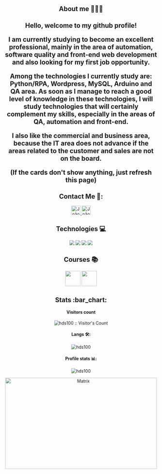 <h2 align="center">About me 👨🏻‍💻 </h2>

<h2 align="center"> Hello, welcome to my github profile!  <p align="center">
  
  
**I am currently studying to become an excellent professional, mainly in the area of automation, software quality and front-end web development and also looking for my first job opportunity.**

**Among the technologies I currently study are: Python/RPA, Wordpress, MySQL, Arduino and QA area. As soon as I manage to reach a good level of knowledge in these technologies, I will study technologies that will certainly complement my skills, especially in the areas of QA, automation and front-end.**

**I also like the commercial and business area, because the IT area does not advance if the areas related to the customer and sales are not on the board.**

(If the cards don't show anything, just refresh this page)


</p>

<h2 align="center">Contact Me 💼:</h2>  <p align="center">

  <a href="https://www.linkedin.com/in/jo%C3%A3o-pedro-da-silva-8ab801284/">
  <p align="center"> <img src="https://www.vectorlogo.zone/logos/linkedin/linkedin-icon.svg" alt="João Pedro H. LinkedIn Profile" height="30" width="30">
  </a>

  <a href="workph@protonmail.com/">
    <img src="https://www.vectorlogo.zone/logos/protonmail/protonmail-ar21.svg" alt="João Pedro H. Protonmail Contact" height="30" width="30">
  </a>
</p>

<h2 align="center">Technologies 💻</h2>

<p align="center">
  <a>
    <img src="https://www.vectorlogo.zone/logos/wordpress/wordpress-ar21.svg">
  </a>

  <a>
    <img src="https://www.vectorlogo.zone/logos/mysql/mysql-ar21.svg">
  </a>

  <a>
    <img src="https://www.vectorlogo.zone/logos/python/python-horizontal.svg">
  </a>

  <a>
    <img src="https://www.vectorlogo.zone/logos/arduino/arduino-ar21.svg">
  </a>
  
</p>

<h2 align="center">Courses 📚</h2>

<div align="center">

[<img src="https://hermes.dio.me/tracks/46ac522b-ff3e-4f73-b473-cfe634c26dac.png" height="50"/></a>](https://www.dio.me/certificate/7FFA4F22/share)
[<img src="https://hermes.dio.me/tracks/f7103da6-32cf-46a4-be1c-c97067534355.png" height="50"/></a>](https://www.dio.me/certificate/406E8C52/share)

</div>

<h2 align="center">Stats :bar_chart:</h2>

<h4 align="center"> Visitors count</h4>

<p align="center"><img src="https://profile-counter.glitch.me/{hds100}/count.svg" alt="hds100 :: Visitor's Count" /></p>

<h4 align="center">Langs 🛠️:</h4>

<p align="center"><img src="https://github-readme-stats.vercel.app/api/top-langs/?username=hds100&layout=donut&theme=radical" alt="hds100" :: Top Langs" /></p>

<h4 align="center">Profile stats 📊:</h4>

<p align="center"><img src="https://github-readme-stats-sigma-five.vercel.app/api?username=hds100&show_icons=true&theme=cobalt" alt="hds100" :: Profile Stats" /></p>

<p align="center"><img src="https://tenor.com/pt-BR/view/the-matrix-reloaded-matrix-reloaded-neo-keanu-reeves-gif-4011236.gif" alt="Matrix" height="300" width="500"></p>
